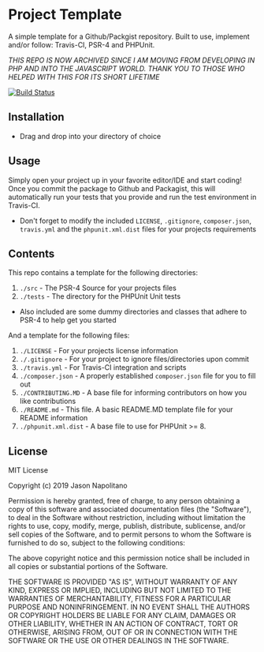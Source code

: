 # Project Template

A simple template for a Github/Packgist repository. Built to use, implement and/or follow: Travis-CI, PSR-4 and PHPUnit.

_THIS REPO IS NOW ARCHIVED SINCE I AM MOVING FROM DEVELOPING IN PHP AND INTO THE JAVASCRIPT WORLD. THANK YOU TO THOSE WHO HELPED WITH THIS FOR ITS SHORT LIFETIME_

[![Build Status](https://travis-ci.com/jason-napolitano/PHP-Exceptions.svg?branch=master)](https://travis-ci.com/jason-napolitano/PHP-Exceptions)

## Installation
 - Drag and drop into your directory of choice

## Usage
Simply open your project up in your favorite editor/IDE and start coding! Once you commit the package to Github and Packagist, this will automatically run your tests that you provide and run the test environment in Travis-CI.

 - Don't forget to modify the included `LICENSE`, `.gitignore`, `composer.json`, `travis.yml` and the `phpunit.xml.dist` files for your projects requirements

## Contents
This repo contains a template for the following directories:
 1. `./src` - The PSR-4 Source for your projects files
 2. `./tests` - The directory for the PHPUnit Unit tests
   - Also included are some dummy directories and classes that adhere to PSR-4 to help get you started

And a template for the following files:
 1. `./LICENSE` - For your projects license information
 2. `./.gitignore` - For your project to ignore files/directories upon commit
 3. `./travis.yml` - For Travis-CI integration and scripts
 4. `./composer.json` - A properly established `composer.json` file for you to fill out
 5. `./CONTRIBUTING.MD` - A base file for informing contributors on how you like contributions
 6. `./README.md` - This file. A basic README.MD template file for your README information
 7. `./phpunit.xml.dist` - A base file to use for PHPUnit >= 8.


## License
MIT License

Copyright (c) 2019 Jason Napolitano

Permission is hereby granted, free of charge, to any person obtaining a copy
of this software and associated documentation files (the "Software"), to deal
in the Software without restriction, including without limitation the rights
to use, copy, modify, merge, publish, distribute, sublicense, and/or sell
copies of the Software, and to permit persons to whom the Software is
furnished to do so, subject to the following conditions:

The above copyright notice and this permission notice shall be included in all
copies or substantial portions of the Software.

THE SOFTWARE IS PROVIDED "AS IS", WITHOUT WARRANTY OF ANY KIND, EXPRESS OR
IMPLIED, INCLUDING BUT NOT LIMITED TO THE WARRANTIES OF MERCHANTABILITY,
FITNESS FOR A PARTICULAR PURPOSE AND NONINFRINGEMENT. IN NO EVENT SHALL THE
AUTHORS OR COPYRIGHT HOLDERS BE LIABLE FOR ANY CLAIM, DAMAGES OR OTHER
LIABILITY, WHETHER IN AN ACTION OF CONTRACT, TORT OR OTHERWISE, ARISING FROM,
OUT OF OR IN CONNECTION WITH THE SOFTWARE OR THE USE OR OTHER DEALINGS IN THE
SOFTWARE.

